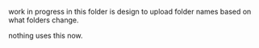 work in progress in this folder is design to upload folder names based on what folders change.

nothing uses this now.
